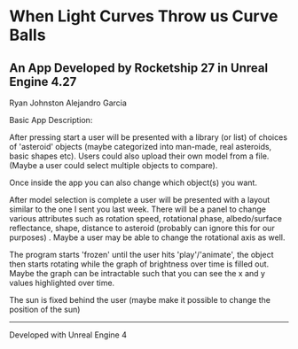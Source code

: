 # When Light Curves Throw us Curve Balls
## An App Developed by Rocketship 27 in Unreal Engine 4.27

Ryan Johnston 
Alejandro Garcia


Basic App Description:

After pressing start a user will be presented with a library (or list) of choices of  'asteroid' objects (maybe categorized into man-made, real asteroids, basic shapes etc). Users could also upload their own model from a file. (Maybe a user could select multiple objects to compare).

Once inside the app you can also change which object(s) you want.

After model selection is complete a user will be presented with a layout similar to the one I sent you last week. There will be a panel to change various attributes such as rotation speed, rotational phase, albedo/surface reflectance, shape, distance to asteroid (probably can ignore this for our purposes) . Maybe a user may be able to change the rotational axis as well.

The program starts 'frozen' until the user hits 'play'/'animate', the object then starts rotating while the graph of brightness over time is filled out. Maybe the graph can be intractable such that you can see the x and y values highlighted over time. 

The sun is fixed behind the user (maybe make it possible to change the position of the sun)


______________________________________________________________________________
Developed with Unreal Engine 4
